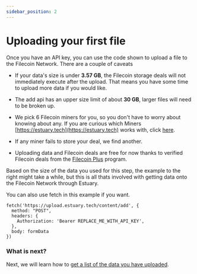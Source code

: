 ```yaml
---
sidebar_position: 2
---
```

# Uploading your first file

Once you have an API key, you can use the code shown to upload a file to the Filecoin Network. There are a couple of caveats

- If your data's size is under **3.57 GB**, the Filecoin storage deals will not immediately execute after the upload. That means you have some time to upload more data if you would like.

- The add api has an upper size limit of about **30 GB**, larger files will need to be broken up.

- We pick 6 Filecoin miners for you, so you don't have to worry about knowing about any. If you are curious which Miners [https://estuary.tech](https://estuary.tech) works with, click [here](https://estuary.tech/ecosystem).

- If any miner fails to store your deal, we find another.

- Uploading data and Filecoin deals are free for now thanks to verified Filecoin deals from the [Filecoin Plus](https://docs.filecoin.io/store/filecoin-plus/) program.

Based on the size of the data you used for this step, the example to the right might take a while, but this is all thats involved with getting data onto the Filecoin Network through Estuary.

You can also use fetch in this example if you want.

```
fetch('https://upload.estuary.tech/content/add', {
  method: "POST",
  headers: {
    Authorization: 'Bearer REPLACE_ME_WITH_API_KEY',
  },
  body: formData
})
```

### What is next?

Next, we will learn how to [get a list of the data you have uploaded](https://docs.estuary.tech/tutorial-listing-your-files).
